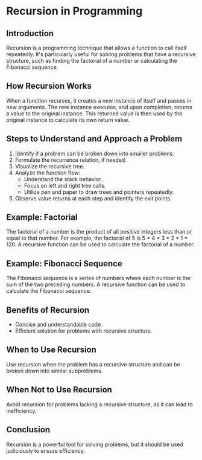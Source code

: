 # Recursion in Programming

## Introduction
Recursion is a programming technique that allows a function to call itself repeatedly. It's particularly useful for solving problems that have a recursive structure, such as finding the factorial of a number or calculating the Fibonacci sequence.

## How Recursion Works
When a function recurses, it creates a new instance of itself and passes in new arguments. The new instance executes, and upon completion, returns a value to the original instance. This returned value is then used by the original instance to calculate its own return value.

## Steps to Understand and Approach a Problem
1. Identify if a problem can be broken down into smaller problems.
2. Formulate the recurrence relation, if needed.
3. Visualize the recursive tree.
4. Analyze the function flow:
   - Understand the stack behavior.
   - Focus on left and right tree calls.
   - Utilize pen and paper to draw trees and pointers repeatedly.
5. Observe value returns at each step and identify the exit points.

## Example: Factorial
The factorial of a number is the product of all positive integers less than or equal to that number. For example, the factorial of 5 is 5 * 4 * 3 * 2 * 1 = 120. A recursive function can be used to calculate the factorial of a number.

## Example: Fibonacci Sequence
The Fibonacci sequence is a series of numbers where each number is the sum of the two preceding numbers. A recursive function can be used to calculate the Fibonacci sequence.

## Benefits of Recursion
- Concise and understandable code.
- Efficient solution for problems with recursive structure.

## When to Use Recursion
Use recursion when the problem has a recursive structure and can be broken down into similar subproblems.

## When Not to Use Recursion
Avoid recursion for problems lacking a recursive structure, as it can lead to inefficiency.

## Conclusion
Recursion is a powerful tool for solving problems, but it should be used judiciously to ensure efficiency.




